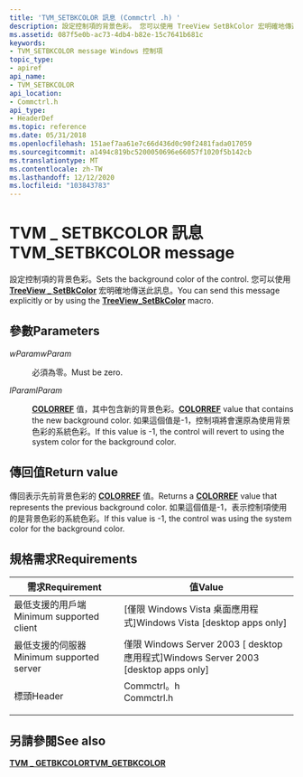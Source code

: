 ```yaml
---
title: 'TVM_SETBKCOLOR 訊息 (Commctrl .h) '
description: 設定控制項的背景色彩。 您可以使用 TreeView SetBkColor 宏明確地傳送此訊息 \_ 。
ms.assetid: 087f5e0b-ac73-4db4-b82e-15c7641b681c
keywords:
- TVM_SETBKCOLOR message Windows 控制項
topic_type:
- apiref
api_name:
- TVM_SETBKCOLOR
api_location:
- Commctrl.h
api_type:
- HeaderDef
ms.topic: reference
ms.date: 05/31/2018
ms.openlocfilehash: 151aef7aa61e7c66d436d0c90f2481fada017059
ms.sourcegitcommit: a1494c819bc5200050696e66057f1020f5b142cb
ms.translationtype: MT
ms.contentlocale: zh-TW
ms.lasthandoff: 12/12/2020
ms.locfileid: "103843783"
---
```

# <a name="tvm_setbkcolor-message"></a><span data-ttu-id="95875-105">TVM \_ SETBKCOLOR 訊息</span><span class="sxs-lookup"><span data-stu-id="95875-105">TVM\_SETBKCOLOR message</span></span>

<span data-ttu-id="95875-106">設定控制項的背景色彩。</span><span class="sxs-lookup"><span data-stu-id="95875-106">Sets the background color of the control.</span></span> <span data-ttu-id="95875-107">您可以使用 [**TreeView \_ SetBkColor**](/windows/desktop/api/Commctrl/nf-commctrl-treeview_setbkcolor) 宏明確地傳送此訊息。</span><span class="sxs-lookup"><span data-stu-id="95875-107">You can send this message explicitly or by using the [**TreeView\_SetBkColor**](/windows/desktop/api/Commctrl/nf-commctrl-treeview_setbkcolor) macro.</span></span>

## <a name="parameters"></a><span data-ttu-id="95875-108">參數</span><span class="sxs-lookup"><span data-stu-id="95875-108">Parameters</span></span>

<dl> <dt>

<span data-ttu-id="95875-109">*wParam*</span><span class="sxs-lookup"><span data-stu-id="95875-109">*wParam*</span></span> 
</dt> <dd><span data-ttu-id="95875-110">必須為零。</span><span class="sxs-lookup"><span data-stu-id="95875-110">Must be zero.</span></span></dd> <dt>

<span data-ttu-id="95875-111">*lParam*</span><span class="sxs-lookup"><span data-stu-id="95875-111">*lParam*</span></span> 
</dt> <dd>

<span data-ttu-id="95875-112">[**COLORREF**](/windows/desktop/gdi/colorref) 值，其中包含新的背景色彩。</span><span class="sxs-lookup"><span data-stu-id="95875-112">[**COLORREF**](/windows/desktop/gdi/colorref) value that contains the new background color.</span></span> <span data-ttu-id="95875-113">如果這個值是-1，控制項將會還原為使用背景色彩的系統色彩。</span><span class="sxs-lookup"><span data-stu-id="95875-113">If this value is -1, the control will revert to using the system color for the background color.</span></span>

</dd> </dl>

## <a name="return-value"></a><span data-ttu-id="95875-114">傳回值</span><span class="sxs-lookup"><span data-stu-id="95875-114">Return value</span></span>

<span data-ttu-id="95875-115">傳回表示先前背景色彩的 [**COLORREF**](/windows/desktop/gdi/colorref) 值。</span><span class="sxs-lookup"><span data-stu-id="95875-115">Returns a [**COLORREF**](/windows/desktop/gdi/colorref) value that represents the previous background color.</span></span> <span data-ttu-id="95875-116">如果這個值是-1，表示控制項使用的是背景色彩的系統色彩。</span><span class="sxs-lookup"><span data-stu-id="95875-116">If this value is -1, the control was using the system color for the background color.</span></span>

## <a name="requirements"></a><span data-ttu-id="95875-117">規格需求</span><span class="sxs-lookup"><span data-stu-id="95875-117">Requirements</span></span>



| <span data-ttu-id="95875-118">需求</span><span class="sxs-lookup"><span data-stu-id="95875-118">Requirement</span></span> | <span data-ttu-id="95875-119">值</span><span class="sxs-lookup"><span data-stu-id="95875-119">Value</span></span> |
|-------------------------------------|---------------------------------------------------------------------------------------|
| <span data-ttu-id="95875-120">最低支援的用戶端</span><span class="sxs-lookup"><span data-stu-id="95875-120">Minimum supported client</span></span><br/> | <span data-ttu-id="95875-121">\[僅限 Windows Vista 桌面應用程式\]</span><span class="sxs-lookup"><span data-stu-id="95875-121">Windows Vista \[desktop apps only\]</span></span><br/>                                        |
| <span data-ttu-id="95875-122">最低支援的伺服器</span><span class="sxs-lookup"><span data-stu-id="95875-122">Minimum supported server</span></span><br/> | <span data-ttu-id="95875-123">僅限 Windows Server 2003 \[ desktop 應用程式\]</span><span class="sxs-lookup"><span data-stu-id="95875-123">Windows Server 2003 \[desktop apps only\]</span></span><br/>                                  |
| <span data-ttu-id="95875-124">標頭</span><span class="sxs-lookup"><span data-stu-id="95875-124">Header</span></span><br/>                   | <dl> <span data-ttu-id="95875-125"><dt>Commctrl。h</dt></span><span class="sxs-lookup"><span data-stu-id="95875-125"><dt>Commctrl.h</dt></span></span> </dl> |



## <a name="see-also"></a><span data-ttu-id="95875-126">另請參閱</span><span class="sxs-lookup"><span data-stu-id="95875-126">See also</span></span>

<dl> <dt>

[<span data-ttu-id="95875-127">**TVM \_ GETBKCOLOR**</span><span class="sxs-lookup"><span data-stu-id="95875-127">**TVM\_GETBKCOLOR**</span></span>](tvm-getbkcolor.md)
</dt> </dl>

 

